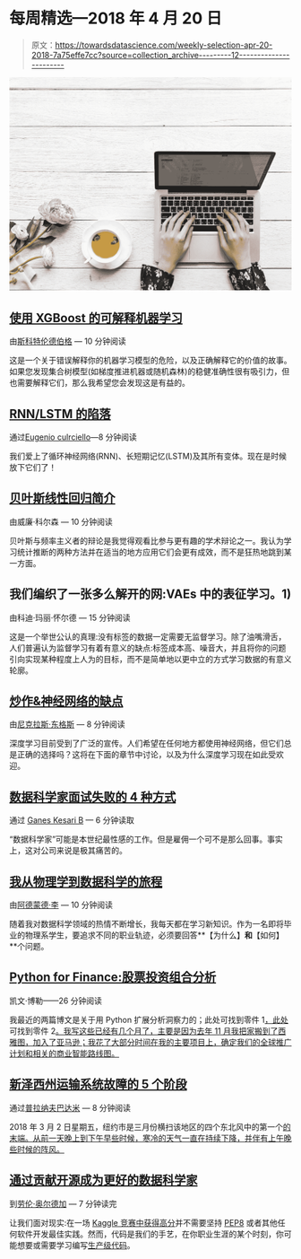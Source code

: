 # 每周精选—2018 年 4 月 20 日

> 原文：<https://towardsdatascience.com/weekly-selection-apr-20-2018-7a75effe7cc?source=collection_archive---------12----------------------->

![](img/c61bcedadb8583fcd31eb5e6ef57cdaf.png)

## [使用 XGBoost 的可解释机器学习](/interpretable-machine-learning-with-xgboost-9ec80d148d27)

由[斯科特伦德伯格](https://medium.com/u/3a739af9ef3a?source=post_page-----7a75effe7cc--------------------------------) — 10 分钟阅读

这是一个关于错误解释你的机器学习模型的危险，以及正确解释它的价值的故事。如果您发现集合树模型(如梯度推进机器或随机森林)的稳健准确性很有吸引力，但也需要解释它们，那么我希望您会发现这是有益的。

## [RNN/LSTM 的陷落](/the-fall-of-rnn-lstm-2d1594c74ce0)

通过[Eugenio culrciello](https://medium.com/u/e53b1a2a902f?source=post_page-----7a75effe7cc--------------------------------)—8 分钟阅读

我们爱上了循环神经网络(RNN)、长短期记忆(LSTM)及其所有变体。现在是时候放下它们了！

## [贝叶斯线性回归简介](/introduction-to-bayesian-linear-regression-e66e60791ea7)

由威廉·科尔森 — 10 分钟阅读

贝叶斯与频率主义者的辩论是我觉得观看比参与更有趣的学术辩论之一。我认为学习统计推断的两种方法并在适当的地方应用它们会更有成效，而不是狂热地跳到某一方面。

## 我们编织了一张多么解开的网:VAEs 中的表征学习。1)

由科迪·玛丽·怀尔德 — 15 分钟阅读

这是一个举世公认的真理:没有标签的数据一定需要无监督学习。除了油嘴滑舌，人们普遍认为监督学习有着有意义的缺点:标签成本高、噪音大，并且将你的问题引向实现某种程度上人为的目标，而不是简单地以更中立的方式学习数据的有意义轮廓。

## [炒作&神经网络的缺点](/hype-disadvantages-of-neural-networks-6af04904ba5b)

由[尼克拉斯·东格斯](https://medium.com/u/8a23f092a330?source=post_page-----7a75effe7cc--------------------------------) — 8 分钟阅读

深度学习目前受到了广泛的宣传。人们希望在任何地方都使用神经网络，但它们总是正确的选择吗？这将在下面的章节中讨论，以及为什么深度学习现在如此受欢迎。

## [数据科学家面试失败的 4 种方式](/4-ways-to-fail-a-data-scientist-job-interview-d9c4c85c683)

通过 [Ganes Kesari B](https://medium.com/u/32b6bb4c10e6?source=post_page-----7a75effe7cc--------------------------------) — 6 分钟读取

“数据科学家”可能是本世纪最性感的工作。但是雇佣一个可不是那么回事。事实上，这对公司来说是极其痛苦的。

## [我从物理学到数据科学的旅程](/my-journey-from-physics-into-data-science-5d578d0f9aa6)

由[阿德蒙德·李](https://medium.com/u/7cfb1b8791bb?source=post_page-----7a75effe7cc--------------------------------) — 10 分钟阅读

随着我对数据科学领域的热情不断增长，我每天都在学习新知识。作为一名即将毕业的物理系学生，要追求不同的职业轨迹，必须要回答**【为什么】**和**【如何】**个问题。

## [Python for Finance:股票投资组合分析](/python-for-finance-stock-portfolio-analyses-6da4c3e61054)

凯文·博勒——26 分钟阅读

我最近的两篇博文是关于用 Python 扩展分析洞察力的；此处可找到零件 1[，此处](https://kdboller.github.io/2017/07/09/scaling-analytical-insights-with-python.html)可找到零件 2[。我写这些已经有几个月了，主要是因为去年 11 月我把家搬到了西雅图，加入了亚马逊；我花了大部分时间在我的主要项目上，确定我们的全球推广计划和相关的商业智能路线图。](https://kdboller.github.io/2017/10/11/scaling-analytical-insights-with-python_part2.html)

## [新泽西州运输系统故障的 5 个阶段](/the-5-stages-of-a-system-breakdown-on-nj-transit-8258127e31e9)

通过[普拉纳夫巴达米](https://medium.com/u/9aa99fb1d5e7?source=post_page-----7a75effe7cc--------------------------------) — 8 分钟阅读

2018 年 3 月 2 日星期五，纽约市是三月份横扫该地区的四个东北风中的第一个[的末端。从前一天晚上到下午早些时候，寒冷的天气一直在持续下降，并伴有上午晚些时候的阵风。](https://en.wikipedia.org/wiki/March_1%E2%80%933,_2018_nor%27easter)

## [通过贡献开源成为更好的数据科学家](/become-a-better-data-scientist-by-contributing-to-open-source-4a95ce0c865b)

到[劳伦·奥尔德加](https://medium.com/u/10a71e6dd94e?source=post_page-----7a75effe7cc--------------------------------) — 7 分钟读完

让我们面对现实:在一场 [Kaggle 竞赛中获得高分](https://www.kaggle.com)并不需要坚持 [PEP8](https://pypi.python.org/pypi/pep8) 或者其他任何软件开发最佳实践。然而，代码是我们的手艺，在你职业生涯的某个时刻，你可能想要或需要学习编写[生产级代码](/how-to-write-a-production-level-code-in-data-science-5d87bd75ced)。